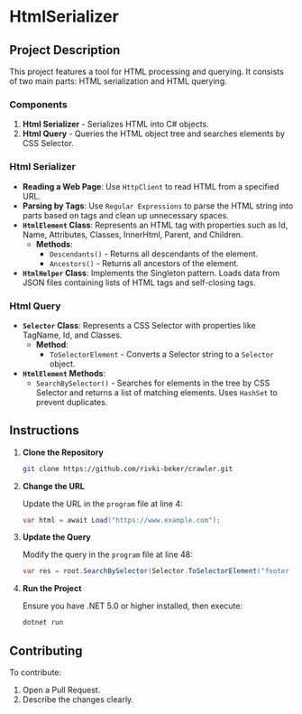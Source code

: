 # HtmlSerializer

## Project Description

This project features a tool for HTML processing and querying. It consists of two main parts: HTML serialization and HTML querying.

### Components

1. **Html Serializer** - Serializes HTML into C# objects.
2. **Html Query** - Queries the HTML object tree and searches elements by CSS Selector.

### Html Serializer

- **Reading a Web Page**: Use `HttpClient` to read HTML from a specified URL.
- **Parsing by Tags**: Use `Regular Expressions` to parse the HTML string into parts based on tags and clean up unnecessary spaces.
- **`HtmlElement` Class**: Represents an HTML tag with properties such as Id, Name, Attributes, Classes, InnerHtml, Parent, and Children.
  - **Methods**:
    - `Descendants()` - Returns all descendants of the element.
    - `Ancestors()` - Returns all ancestors of the element.
- **`HtmlHelper` Class**: Implements the Singleton pattern. Loads data from JSON files containing lists of HTML tags and self-closing tags.

### Html Query

- **`Selector` Class**: Represents a CSS Selector with properties like TagName, Id, and Classes.
  - **Method**:
    - `ToSelectorElement` - Converts a Selector string to a `Selector` object.
- **`HtmlElement` Methods**:
  - `SearchBySelector()` - Searches for elements in the tree by CSS Selector and returns a list of matching elements. Uses `HashSet` to prevent duplicates.


## Instructions

1. **Clone the Repository**

   ```bash
   git clone https://github.com/rivki-beker/crawler.git
   ```

2. **Change the URL**

   Update the URL in the `program` file at line 4:

   ```csharp
   var html = await Load("https://www.example.com");
   ```

3. **Update the Query**

   Modify the query in the `program` file at line 48:

   ```csharp
   var res = root.SearchBySelector(Selector.ToSelectorElement("footer p"));
   ```

4. **Run the Project**

   Ensure you have .NET 5.0 or higher installed, then execute:

   ```bash
   dotnet run
   ```

## Contributing

To contribute:
1. Open a Pull Request.
2. Describe the changes clearly.